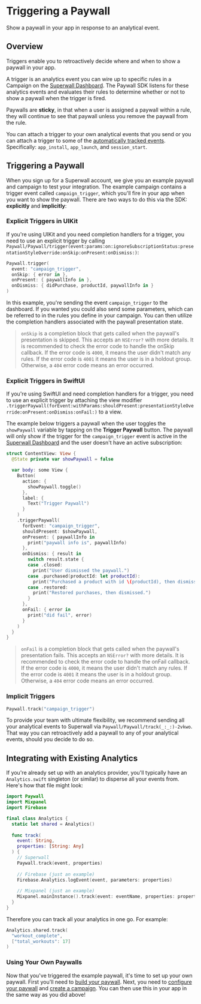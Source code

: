 # Triggering a Paywall

Show a paywall in your app in response to an analytical event.

## Overview

Triggers enable you to retroactively decide where and when to show a paywall in your app.

A trigger is an analytics event you can wire up to specific rules in a Campaign on the [Superwall Dashboard](https://superwall.com/dashboard). The Paywall SDK listens for these analytics events and evaluates their rules to determine whether or not to show a paywall when the trigger is fired.

Paywalls are **sticky**, in that when a user is assigned a paywall within a rule, they will continue to see that paywall unless you remove the paywall from the rule.

You can attach a trigger to your own analytical events that you send or you can attach a trigger to some of the [automatically tracked events](<doc:AutomaticallyTrackedEvents>). Specifically: `app_install`, `app_launch`, and `session_start`.

## Triggering a Paywall

When you sign up for a Superwall account, we give you an example paywall and campaign to test your integration. The example campaign contains a trigger event called `campaign_trigger`, which you'll fire in your app when you want to show the paywall. There are two ways to do this via the SDK: **explicitly** and **implicitly**:

### Explicit Triggers in UIKit

If you're using UIKit and you need completion handlers for a trigger, you need to use an explicit trigger by calling ``Paywall/Paywall/trigger(event:params:on:ignoreSubscriptionStatus:presentationStyleOverride:onSkip:onPresent:onDismiss:)``:

```swift
Paywall.trigger(
  event: "campaign_trigger",
  onSkip: { error in }, 
  onPresent: { paywallInfo in }, 
  onDismiss: { didPurchase, productId, paywallInfo in }
)
```

In this example, you're sending the event `campaign_trigger` to the dashboard. If you wanted you could also send some parameters, which can be referred to in the rules you define in your campaign. You can then utilize the completion handlers associated with the paywall presentation state.

> `onSkip` is a completion block that gets called when the paywall's presentation is skipped. This accepts an `NSError?` with more details. It is recommended to check the error code to handle the onSkip callback. If the error code is `4000`, it means the user didn't match any rules. If the error code is `4001` it means the user is in a holdout group. Otherwise, a `404` error code means an error occurred.

### Explicit Triggers in SwiftUI

If you're using SwiftUI and need completion handlers for a trigger, you need to use an explicit trigger by attaching the view modifier `.triggerPaywall(forEvent:withParams:shouldPresent:presentationStyleOverride:onPresent:onDismiss:onFail:)` to a view.

The example below triggers a paywall when the user toggles the `showPaywall` variable by tapping on the **Trigger Paywall** button. The paywall will only show if the trigger for the `campaign_trigger` event is active in the [Superwall Dashboard](https://superwall.com/dashboard) and the user doesn't have an active subscription:

```swift
struct ContentView: View {
  @State private var showPaywall = false

  var body: some View {
    Button(
      action: {
        showPaywall.toggle()
      },
      label: {
        Text("Trigger Paywall")
      }
    )
    .triggerPaywall(
      forEvent: "campaign_trigger",
      shouldPresent: $showPaywall,
      onPresent: { paywallInfo in
        print("paywall info is", paywallInfo)
      },
      onDismiss: { result in
        switch result.state {
        case .closed:
          print("User dismissed the paywall.")
        case .purchased(productId: let productId):
          print("Purchased a product with id \(productId), then dismissed.")
        case .restored:
          print("Restored purchases, then dismissed.")
        }
      },
      onFail: { error in
        print("did fail", error)
      }
    )
  }
}
```

> `onFail` is a completion block that gets called when the paywall's presentation fails. This accepts an `NSError?` with more details. It is recommended to check the error code to handle the onFail callback. If the error code is `4000`, it means the user didn't match any rules. If the error code is `4001` it means the user is in a holdout group. Otherwise, a `404` error code means an error occurred.

### Implicit Triggers

```swift
Paywall.track("campaign_trigger")
```

To provide your team with ultimate flexibility, we recommend sending all your analytical events to Superwall via ``Paywall/Paywall/track(_:_:)-2vkwo``. That way you can retroactively add a paywall to any of your analytical events, should you decide to do so.

## Integrating with Existing Analytics

If you're already set up with an analytics provider, you'll typically have an `Analytics.swift` singleton (or similar) to disperse all your events from. Here's how that file might look:

```swift
import Paywall
import Mixpanel
import Firebase

final class Analytics {
  static let shared = Analytics()
  
  func track(
    event: String,
    properties: [String: Any]
  ) {
    // Superwall
    Paywall.track(event, properties)
    
    // Firebase (just an example)
    Firebase.Analytics.logEvent(event, parameters: properties)
    
    // Mixpanel (just an example)
    Mixpanel.mainInstance().track(event: eventName, properties: properties)
  }
}
```

Therefore you can track all your analytics in one go. For example:
  
```swift
Analytics.shared.track(
  "workout_complete",
  ["total_workouts": 17]
)
```

### Using Your Own Paywalls

Now that you've triggered the example paywall, it's time to set up your own paywall. First you'll need to [build your paywall](https://docs.superwall.com/docs/overview). Next, you need to [configure your paywall](https://docs.superwall.com/docs/configuring-a-paywall) and [create a campaign](https://docs.superwall.com/docs/campaigns). You can then use this in your app in the same way as you did above!
